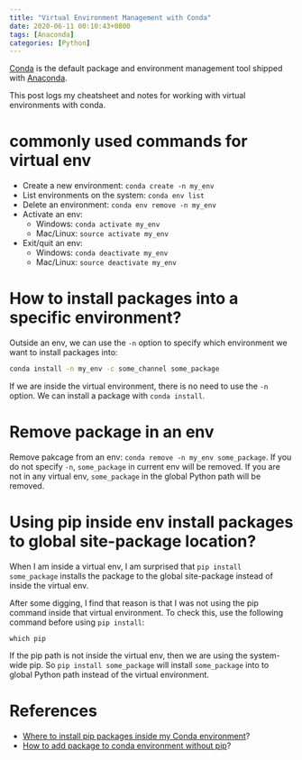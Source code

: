 ```yaml
---
title: "Virtual Environment Management with Conda"
date: 2020-06-11 00:10:43+0800
tags: [Anaconda]
categories: [Python]
---
```


[Conda](https://docs.conda.io/projects/conda/en/latest/) is the default package
and environment management tool shipped with
[Anaconda](https://www.anaconda.com/products/individual).

This post logs my cheatsheet and notes for working with virtual environments
with conda.

<!--more-->

# commonly used commands for virtual env

+ Create a new environment: `conda create -n my_env`
+ List environments on the system: `conda env list`
+ Delete an environment: `conda env remove -n my_env`
+ Activate an env:
    + Windows: `conda activate my_env`
    + Mac/Linux: `source activate my_env`
+ Exit/quit an env:
    + Windows: `conda deactivate my_env`
    + Mac/Linux: `source deactivate my_env`

# How to install packages into a specific environment?

Outside an env, we can use the `-n` option to specify which environment we want
to install packages into:

```bash
conda install -n my_env -c some_channel some_package
```

If we are inside the virtual environment, there is no need to use the `-n`
option. We can install a package with `conda install`.

# Remove package in an env

Remove pakcage from an env: `conda remove -n my_env some_package`. If you do
not specify `-n`, `some_package` in current env will be removed. If you are not
in any virtual env, `some_package` in the global Python path will be removed.

# Using pip inside env install packages to global site-package location?

When I am inside a virtual env, I am surprised that `pip install some_package`
installs the package to the global site-package instead of inside the virtual
env.

After some digging, I find that reason is that I was not using the pip command
inside that virtual environment. To check this, use the following command
before using `pip install`:

```
which pip
```

If the pip path is not inside the virtual env, then we are using the
system-wide pip. So `pip install some_package` will install `some_package` into
to global Python path instead of the virtual environment.

# References

+ [Where to install pip packages inside my Conda environment](https://stackoverflow.com/a/54715875/6064933)?
+ [How to add package to conda environment without pip](https://stackoverflow.com/q/33680946/6064933)?
